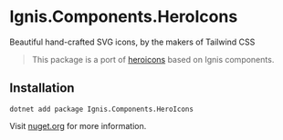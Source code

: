 ﻿# Ignis.Components.HeroIcons

Beautiful hand-crafted SVG icons, by the makers of Tailwind CSS

> This package is a port of [heroicons](https://heroicons.com) based on Ignis components.

## Installation

```shell
dotnet add package Ignis.Components.HeroIcons
```

Visit [nuget.org](https://www.nuget.org/packages/Ignis.Components.HeroIcons) for more information.
